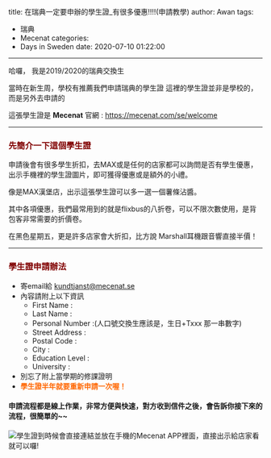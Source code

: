 title: 在瑞典一定要申辦的學生證_有很多優惠!!!!(申請教學)
author: Awan
tags:
  - 瑞典
  - Mecenat
categories:
  - Days in Sweden
date: 2020-07-10 01:22:00
---
哈囉，
我是2019/2020的瑞典交換生

當時在新生周，學校有推薦我們申請瑞典的學生證
這裡的學生證並非是學校的，而是另外去申請的

這張學生證是 **Mecenat** 
官網 : https://mecenat.com/se/welcome
***
### <font color=#800000>先簡介一下這個學生證</font>
申請後會有很多學生折扣，去MAX或是任何的店家都可以詢問是否有學生優惠，出示手機裡的學生證圖片，即可獲得優惠或是額外的小禮。

<!--more-->

像是MAX漢堡店，出示這張學生證可以多一選一個薯條沾醬。

其中各項優惠，我們最常用到的就是flixbus的八折卷，可以不限次數使用，是背包客非常需要的折價卷。

在黑色星期五，更是許多店家會大折扣，比方說 Marshall耳機跟音響直接半價！
***
### <font color=#800000>學生證申請辦法</font>
+ 寄email給 kundtjanst@mecenat.se
+ 內容請附上以下資訊
  + First Name : 
  + Last Name : 
  + Personal Number :(人口號交換生應該是，生日+Txxx 那一串數字)
  + Street Address : 
  + Postal Code : 
  + City : 
  + Education Level : 
  + University :
+ 別忘了附上當學期的修課證明
+ **<font color=#FF6600>學生證半年就要重新申請一次喔！</font>**

#### 申請流程都是線上作業，非常方便與快速，對方收到信件之後，會告訴你接下來的流程，很簡單的~~

![學生證到時候會直接連結並放在手機的Mecenat APP裡面，直接出示給店家看就可以囉!](https://i.imgur.com/m88jRAx.jpg "學生證到時候會直接連結並放在手機的Mecenat APP裡面，直接出示給店家看就可以囉!")